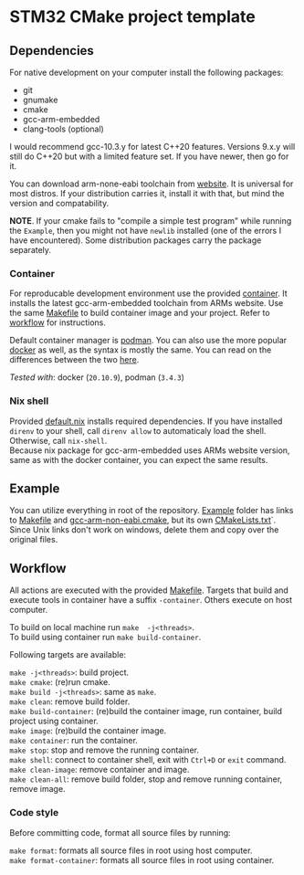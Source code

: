 # STM32 CMake project template

## Dependencies

For native development on your computer install the following packages:

* git
* gnumake
* cmake
* gcc-arm-embedded
* clang-tools (optional)

I would recommend gcc-10.3.y for latest C++20 features. Versions 9.x.y will still do C++20 but with a limited feature set. If you have newer, then go for it.  

You can download arm-none-eabi toolchain from [website](https://developer.arm.com/tools-and-software/open-source-software/developer-tools/gnu-toolchain/gnu-rm/downloads). It is universal for most distros. If your distribution carries it, install it with that, but mind the version and compatability.  

**NOTE**. If your cmake fails to "compile a simple test program" while running the `Example`, then you might not have `newlib` installed (one of the errors I have encountered). Some distribution packages carry the package separately.

### Container

For reproducable development environment use the provided [container](Dockerfile). It installs the latest gcc-arm-embedded toolchain from ARMs website. Use the same [Makefile](Makefile) to build container image and your project. Refer to [workflow](#workflow) for instructions.  

Default container manager is [podman](https://podman.io/). You can also use the more popular [docker](https://www.docker.com/) as well, as the syntax is mostly the same. You can read on the differences between the two [here](https://phoenixnap.com/kb/podman-vs-docker).  

*Tested with*: docker (`20.10.9`), podman (`3.4.3`)

### Nix shell

Provided [default.nix](default.nix) installs required dependencies. If you have installed `direnv` to your shell, call `direnv allow` to automaticaly load the shell. Otherwise, call `nix-shell`.  
Because nix package for gcc-arm-embedded uses ARMs website version, same as with the docker container, you can expect the same results.

## Example

You can utilize everything in root of the repository. [Example](Example) folder has links to [Makefile](Makefile) and [gcc-arm-non-eabi.cmake](gcc-arm-none-eabi.cmake), but its own [CMakeLists.txt](Example/CMakeLists.txt)`. Since Unix links don't work on windows, delete them and copy over the original files.

## Workflow

All actions are executed with the provided [Makefile](Makefile). Targets that build and execute tools in container have a suffix `-container`. Others execute on host computer.  

To build on local machine run `make  -j<threads>`.  
To build using container run `make build-container`.  

Following targets are available:

`make -j<threads>`: build project.  
`make cmake`: (re)run cmake.  
`make build -j<threads>`: same as `make`.  
`make clean`: remove build folder.  
`make build-container`: (re)build the container image, run container, build project using container.  
`make image`: (re)build the container image.  
`make container`: run the container.  
`make stop`: stop and remove the running container.  
`make shell`: connect to container shell, exit with `Ctrl+D` or `exit` command.  
`make clean-image`: remove container and image.  
`make clean-all`: remove build folder, stop and remove running container, remove image.  

### Code style

Before committing code, format all source files by running:

`make format`: formats all source files in root using host computer.  
`make format-container`: formats all source files in root using container.  
